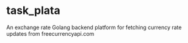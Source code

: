 # task_plata
An exchange rate Golang backend platform for fetching currency rate updates from freecurrencyapi.com
